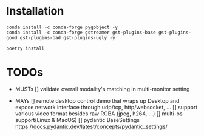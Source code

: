 
# Installation
```
conda install -c conda-forge pygobject -y
conda install -c conda-forge gstreamer gst-plugins-base gst-plugins-good gst-plugins-bad gst-plugins-ugly -y

poetry install
```

# TODOs

- MUSTs
[] validate overall modality's matching in multi-monitor setting

- MAYs
[] remote desktop control demo that wraps up Desktop and expose network interface through udp/tcp, http/websocket, ...
[] support various video format besides raw RGBA (jpeg, h264, ...)
[] multi-os support(Linux & MacOS)
[] pydantic BaseSettings https://docs.pydantic.dev/latest/concepts/pydantic_settings/